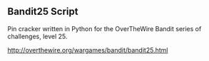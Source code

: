 ## Bandit25 Script

Pin cracker written in Python for the OverTheWire Bandit series of challenges, level 25.

http://overthewire.org/wargames/bandit/bandit25.html
